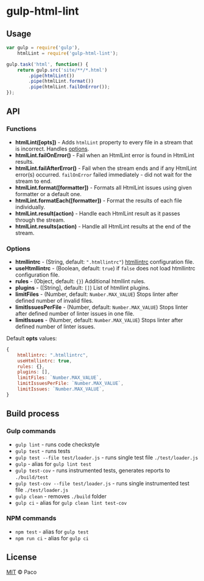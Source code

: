 # gulp-html-lint

## Usage

```js
var gulp = require('gulp'),
    htmlLint = require('gulp-html-lint');

gulp.task('html', function() {
    return gulp.src('site/**/*.html')
        .pipe(htmlLint())
        .pipe(htmlLint.format())
        .pipe(htmlLint.failOnError());
});
```

## API

### Functions

- **htmlLint([opts])** - Adds `htmlLint` property to every file in a stream that is incorrect. Handles [options](#options).
- **htmlLint.failOnError()** - Fail when an HtmlLint error is found in HtmlLint results.
- **htmlLint.failAfterError()** - Fail when the stream ends and if any HtmlLint error(s) occurred. `failOnError` failed immediately - did not wait for the stream to end.
- **htmlLint.format([formatter])** - Formats all HtmlLint issues using given formatter or a default one.
- **htmlLint.formatEach([formatter])** - Format the results of each file individually.
- **htmlLint.result(action)** - Handle each HtmlLint result as it passes through the stream.
- **htmlLint.results(action)** - Handle all HtmlLint results at the end of the stream.

### Options

- **htmllintrc** - (String, default: `".htmllintrc"`) [htmllintrc](https://github.com/htmllint/htmllint/wiki/Options) configuration file.
- **useHtmllintrc** - (Boolean, default: `true`) if `false` does not load htmllintrc configuration file.
- **rules** - (Object, default: `{}`) Additional htmllint rules.
- **plugins** - ([String], default: `[]`) List of htmllint plugins.
- **limitFiles** - (Number, default: `Number.MAX_VALUE`) Stops linter after defined number of invalid files.
- **limitIssuesPerFile** - (Number, default: `Number.MAX_VALUE`) Stops linter after defined number of linter issues in one file.
- **limitIssues** - (Number, default: `Number.MAX_VALUE`) Stops linter after defined number of linter issues.


Default **opts** values:
```js
{
    htmllintrc: ".htmllintrc",
    useHtmllintrc: true,
    rules: {},
    plugins: [],
    limitFiles: `Number.MAX_VALUE`,
    limitIssuesPerFile: `Number.MAX_VALUE`,
    limitIssues: `Number.MAX_VALUE`,
}
```

## Build process

### Gulp commands

- `gulp lint` - runs code checkstyle
- `gulp test` - runs tests
- `gulp test --file test/loader.js` - runs single test file `./test/loader.js`
- `gulp` - alias for `gulp lint test`
- `gulp test-cov` - runs instrumented tests, generates reports to `./build/test`
- `gulp test-cov --file test/loader.js` - runs single instrumented test file `./test/loader.js`
- `gulp clean` - removes `./build` folder
- `gulp ci` - alias for `gulp clean lint test-cov`

### NPM commands

- `npm test` - alias for `gulp test`
- `npm run ci` - alias for `gulp ci`

## License

[MIT](LICENSE) © Paco
